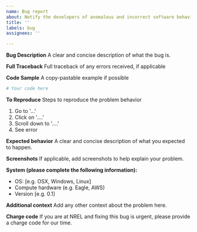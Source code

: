 ```yaml
---
name: Bug report
about: Notify the developers of anomalous and incorrect software behavior
title: ''
labels: bug
assignees: ''

---
```


**Bug Description**
A clear and concise description of what the bug is.

**Full Traceback**
Full traceback of any errors received, if applicable

**Code Sample**
A copy-pastable example if possible

```python
# Your code here

```

**To Reproduce**
Steps to reproduce the problem behavior
1. Go to '...'
2. Click on '....'
3. Scroll down to '....'
4. See error

**Expected behavior**
A clear and concise description of what you expected to happen.

**Screenshots**
If applicable, add screenshots to help explain your problem.

**System (please complete the following information):**
 - OS: [e.g. OSX, Windows, Linux]
 - Compute hardware (e.g. Eagle, AWS)
 - Version [e.g. 0.1]

**Additional context**
Add any other context about the problem here.

**Charge code**
If you are at NREL and fixing this bug is urgent, please provide a charge code for our time.
